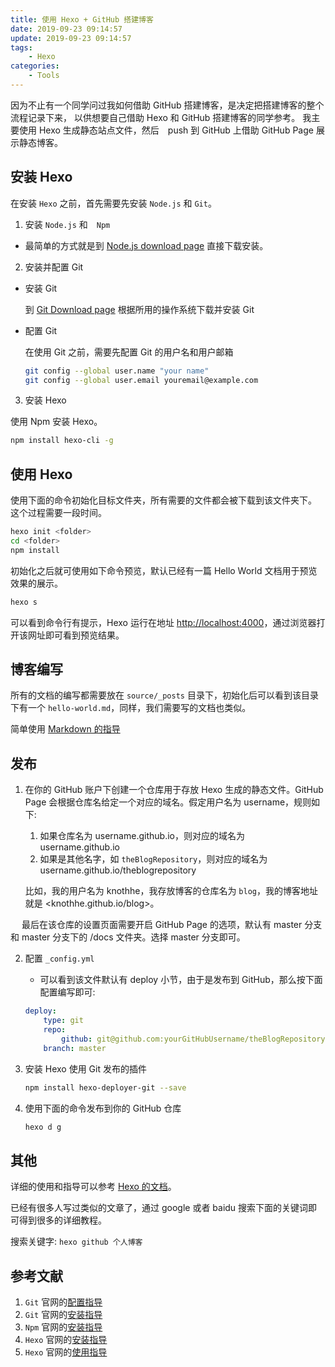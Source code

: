 ```yaml
---
title: 使用 Hexo + GitHub 搭建博客
date: 2019-09-23 09:14:57
update: 2019-09-23 09:14:57
tags:
    - Hexo
categories:
    - Tools
---
```


因为不止有一个同学问过我如何借助 GitHub 搭建博客，是决定把搭建博客的整个流程记录下来，
以供想要自己借助 Hexo 和 GitHub 搭建博客的同学参考。
我主要使用 Hexo 生成静态站点文件，然后　push 到 GitHub 上借助 GitHub Page 展示静态博客。

<!-- more -->

## 安装 Hexo

在安装 `Hexo` 之前，首先需要先安装 `Node.js` 和 `Git`。

1. 安装 `Node.js` 和　`Npm`

- 最简单的方式就是到 [Node.js download page](https://nodejs.org/en/download/) 直接下载安装。

2. 安装并配置 Git

- 安装 Git

    到 [Git Download page](https://git-scm.com/downloads) 根据所用的操作系统下载并安装 Git

- 配置 Git

    在使用 Git 之前，需要先配置 Git 的用户名和用户邮箱

    ```sh
    git config --global user.name "your name"
    git config --global user.email youremail@example.com
    ```

3. 安装 Hexo

使用 Npm 安装 Hexo。

```sh
npm install hexo-cli -g
```

## 使用 Hexo

使用下面的命令初始化目标文件夹，所有需要的文件都会被下载到该文件夹下。
这个过程需要一段时间。

```sh
hexo init <folder>
cd <folder>
npm install
```

初始化之后就可使用如下命令预览，默认已经有一篇 Hello World 文档用于预览效果的展示。

```sh
hexo s
```

可以看到命令行有提示，Hexo 运行在地址 <http://localhost:4000>，通过浏览器打开该网址即可看到预览结果。

## 博客编写

所有的文档的编写都需要放在 `source/_posts` 目录下，初始化后可以看到该目录下有一个 `hello-world.md`，同样，我们需要写的文档也类似。

简单使用 [Markdown 的指导](https://www.markdownguide.org/basic-syntax)

## 发布

1. 在你的 GitHub 账户下创建一个仓库用于存放 Hexo 生成的静态文件。GitHub Page 会根据仓库名给定一个对应的域名。假定用户名为 username，规则如下:

    1. 如果仓库名为 username.github.io，则对应的域名为 username.github.io
    2. 如果是其他名字，如 `theBlogRepository`，则对应的域名为 username.github.io/theblogrepository

    比如，我的用户名为 knothhe，我存放博客的仓库名为 `blog`，我的博客地址就是 <knothhe.github.io/blog>。

　  最后在该仓库的设置页面需要开启 GitHub Page 的选项，默认有 master 分支和 master 分支下的 /docs 文件夹。选择 master 分支即可。

2. 配置 `_config.yml`

    - 可以看到该文件默认有 deploy 小节，由于是发布到 GitHub，那么按下面配置编写即可:

    ```yml
    deploy:
        type: git
        repo:
            github: git@github.com:yourGitHubUsername/theBlogRepository.git
        branch: master
    ```

3. 安装 Hexo 使用 Git 发布的插件

    ```sh
    npm install hexo-deployer-git --save
    ```

4. 使用下面的命令发布到你的 GitHub 仓库

    ```sh
    hexo d g
    ```

## 其他

详细的使用和指导可以参考 [Hexo 的文档](https://hexo.io/docs/)。

已经有很多人写过类似的文章了，通过 google 或者 baidu 搜索下面的关键词即可得到很多的详细教程。

搜索关键字: `hexo github 个人博客`

## 参考文献

1. `Git` 官网的[配置指导](https://git-scm.com/book/en/v2/Getting-Started-First-Time-Git-Setup)
2. `Git` 官网的[安装指导](https://git-scm.com/book/en/v2/Getting-Started-Installing-Git)
3. `Npm` 官网的[安装指导](https://docs.npmjs.com/downloading-and-installing-node-js-and-npm#os-x-or-windows-node-installers)
4. `Hexo` 官网的[安装指导](https://hexo.io/docs/index.html)
5. `Hexo` 官网的[使用指导](https://hexo.io/docs/setup)
